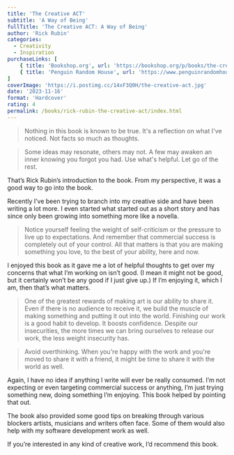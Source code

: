 ```yaml
---
title: 'The Creative ACT'
subtitle: 'A Way of Being'
fullTitle: 'The Creative ACT: A Way of Being'
author: 'Rick Rubin'
categories:
  - Creativity
  - Inspiration
purchaseLinks: [
    { title: 'Bookshop.org', url: 'https://bookshop.org/p/books/the-creative-act-a-way-of-being-rick-rubin/18543579?ean=9780593652886' },
    { title: 'Penguin Random House', url: 'https://www.penguinrandomhouse.com/books/717356/the-creative-act-by-rick-rubin/' }
]
coverImage: 'https://i.postimg.cc/14xF3Q0H/the-creative-act.jpg'
date: '2023-11-16'
format: 'Hardcover'
rating: 4
permalink: /books/rick-rubin-the-creative-act/index.html
---
```


> Nothing in this book is known to be true. It's a reflection on what I've noticed. Not facts so much as thoughts.

> Some ideas may resonate, others may not. A few may awaken an inner knowing you forgot you had. Use what's helpful. Let go of the rest.

That’s Rick Rubin’s introduction to the book. From my perspective, it was a good way to go into the book.

Recently I’ve been trying to branch into my creative side and have been writing a lot more. I even started what started out as a short story and has since only been growing into something more like a novella.

> Notice yourself feeling the weight of self-criticism or the pressure to live up to expectations. And remember that commercial success is completely out of your control. All that matters is that you are making something you love, to the best of your ability, here and now.

I enjoyed this book as it gave me a lot of helpful thoughts to get over my concerns that what I’m working on isn’t good. (I mean it might not be good, but it certainly won’t be any good if I just give up.) If I’m enjoying it, which I am, then that’s what matters.

> One of the greatest rewards of making art is our ability to share it. Even if there is no audience to receive it, we build the muscle of making something and putting it out into the world. Finishing our work is a good habit to develop. It boosts confidence. Despite our insecurities, the more times we can bring ourselves to release our work, the less weight insecurity has.

> Avoid overthinking. When you're happy with the work and you're moved to share it with a friend, it might be time to share it with the world as well.

Again, I have no idea if anything I write will ever be really consumed. I’m not expecting or even targeting commercial success or anything, I’m just trying something new, doing something I’m enjoying. This book helped by pointing that out.

The book also provided some good tips on breaking through various blockers artists, musicians and writers often face. Some of them would also help with my software development work as well.

If you’re interested in any kind of creative work, I’d recommend this book.